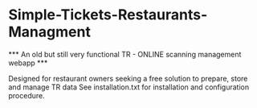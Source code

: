 # Simple-Tickets-Restaurants-Managment
*** An old but still very functional TR - ONLINE scanning management webapp ***

Designed for restaurant owners seeking a free solution to prepare, store and manage TR data
See installation.txt for installation and configuration procedure.
